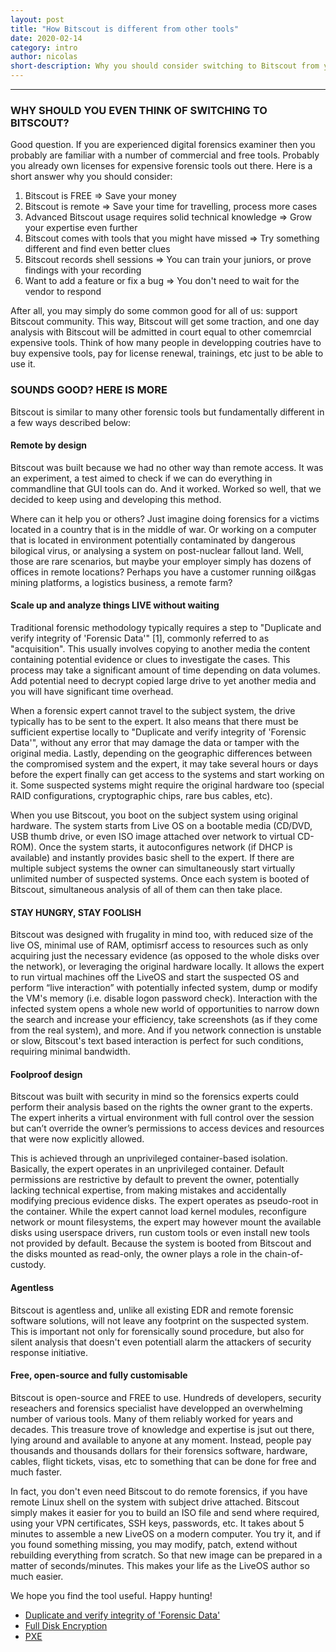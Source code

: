 ```yaml
---
layout: post
title: "How Bitscout is different from other tools"
date: 2020-02-14
category: intro
author: nicolas
short-description: Why you should consider switching to Bitscout from your commercial tools
---
```


-----

### WHY SHOULD YOU EVEN THINK OF SWITCHING TO BITSCOUT? ###  
Good question. If you are experienced digital forensics examiner then you probably are familiar with a number of commercial and free tools. Probably you already own licenses for expensive forensic tools out there. Here is a short answer why you should consider:
1. Bitscout is FREE => Save your money  
1. Bitscout is remote => Save your time for travelling, process more cases  
1. Advanced Bitscout usage requires solid technical knowledge => Grow your expertise even further  
1. Bitscout comes with tools that you might have missed => Try something different and find even better clues  
1. Bitscout records shell sessions => You can train your juniors, or prove findings with your recording  
1. Want to add a feature or fix a bug => You don't need to wait for the vendor to respond  

After all, you may simply do some common good for all of us: support Bitscout community. This way, Bitscout will get some traction, and one day analysis with Bitscout will be admitted in court equal to other comemrcial expensive tools. Think of how many people in developping coutries have to buy expensive tools, pay for license renewal, trainings, etc just to be able to use it.


### SOUNDS GOOD? HERE IS MORE ###  
Bitscout is similar to many other forensic tools but fundamentally different in a few ways described below:

#### Remote by design ####  
Bitscout was built because we had no other way than remote access. It was an experiment, a test aimed to check if we can do everything in commandline that GUI tools can do. And it worked. Worked so well, that we decided to keep using and developing this method. 

Where can it help you or others? Just imagine doing forensics for a victims located in a country that is in the middle of war. Or working on a computer that is located in environment potentially contaminated by dangerous bilogical virus, or analysing a system on post-nuclear fallout land. Well, those are rare scenarios, but maybe your employer simply has dozens of offices in remote locations? Perhaps you have a customer running oil&gas mining platforms, a logistics business, a remote farm?

#### Scale up and analyze things LIVE without waiting ####  
Traditional forensic methodology typically requires a step to "Duplicate and verify integrity of 'Forensic Data'" [1], commonly referred to as "acquisition". This usually involves copying to another media the content containing potential evidence or clues to investigate the cases. This process may take a significant amount of time depending on data volumes. Add potential need to decrypt copied large drive to yet another media and you will have significant time overhead.

When a forensic expert cannot travel to the subject system, the drive typically has to be sent to the expert. It also means that there must be sufficient expertise locally to "Duplicate and verify integrity of 'Forensic Data'", without any error that may damage the data or tamper with the original media. Lastly, depending on the geographic differences between the compromised system and the expert, it may take several hours or days before the expert finally can get access to the systems and start working on it. Some suspected systems might require the original hardware too (special RAID configurations, cryptographic chips, rare bus cables, etc).

When you use Bitscout, you boot on the subject system using original hardware. The system starts from Live OS on a bootable media (CD/DVD, USB thumb drive, or even ISO image attached over network to virtual CD-ROM). Once the system starts, it autoconfigures network (if DHCP is available) and instantly provides basic shell to the expert. If there are multiple subject systems the owner can simultaneously start virtually unlimited number of suspected systems. Once each system is booted of Bitscout, simultaneous analysis of all of them can then take place.


#### STAY HUNGRY, STAY FOOLISH ####  
Bitscout was designed with frugality in mind too, with reduced size of the live OS, minimal use of RAM, optimisrf access to resources such as only acquiring just the necessary evidence (as opposed to the whole disks over the network), or leveraging the original hardware locally. It allows the expert to run virtual machines off the LiveOS and start the suspected OS and perform “live interaction” with potentially infected system, dump or modify the VM's memory (i.e. disable logon password check). Interaction with the infected system opens a whole new world of opportunities to narrow down the search and increase your efficiency, take screenshots (as if they come from the real system), and more. And if you network connection is unstable or slow, Bitscout's text based interaction is perfect for such conditions, requiring minimal bandwidth.

#### Foolproof design ####   
Bitscout was built with security in mind so the forensics experts could perform their analysis based on the rights the owner grant to the experts. The expert inherits a virtual environment with full control over the session but can’t override the owner’s permissions to access devices and resources that were now explicitly allowed.

This is achieved through an unprivileged container-based isolation. Basically, the expert operates in an unprivileged container. Default permissions are restrictive by default to prevent the owner, potentially lacking technical expertise, from making mistakes and accidentally modifying precious evidence disks. The expert operates as pseudo-root in the container. While the expert cannot load kernel modules, reconfigure network or mount filesystems, the expert may however mount the available disks using userspace drivers, run custom tools or even install new tools not provided by default. Because the system is booted from Bitscout and the disks mounted as read-only, the owner plays a role in the chain-of-custody. 


#### Agentless ####   
Bitscout is agentless and, unlike all existing EDR and remote forensic software solutions, will not leave any footprint on the suspected system. This is important not only for forensically sound procedure, but also for silent analysis that doesn't even potentiall alarm the attackers of security response initiative. 

#### Free, open-source and fully customisable ####   
Bitscout is open-source and FREE to use. Hundreds of developers, security reseachers and forensics specialist have developped an overwhelming number of various tools. Many of them reliably worked for years and decades. This treasure trove of knowledge and expertise is jsut out there, lying around and available to anyone at any moment. Instead, people pay thousands and thousands dollars for their forensics software, hardware, cables, flight tickets, visas, etc to something that can be done for free and much faster.

In fact, you don't even need Bitscout to do remote forensics, if you have remote Linux shell on the system with subject drive attached. Bitscout simply makes it easier for you to build an ISO file and send where required, using your VPN certificates, SSH keys, passwords, etc. It takes about 5 minutes to assemble a new LiveOS on a modern computer. You try it, and if you found something missing, you may modify, patch, extend without rebuilding everything from scratch. So that new image can be prepared in a matter of seconds/minutes. This makes your life as the LiveOS author so much easier.

We hope you find the tool useful. Happy hunting!

* [Duplicate and verify integrity of 'Forensic Data'](https://www.justice.gov/sites/default/files/criminal-ccips/legacy/2015/03/26/forensics_chart.pdf)
* [Full Disk Encryption](https://www.esecurityplanet.com/network-security/7-full-disk-encryption-solutions-to-check-out.html) 
* [PXE](https://en.wikipedia.org/wiki/Preboot_Execution_Environment)

 

